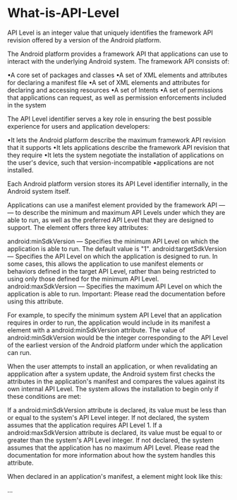 # What-is-API-Level
API Level is an integer value that uniquely identifies the framework API revision offered by a version of the Android platform.

The Android platform provides a framework API that applications 
can use to interact with the underlying Android system. 
The framework API consists of:

•A core set of packages and classes
•A set of XML elements and attributes for declaring a manifest file
•A set of XML elements and attributes for declaring and accessing resources
•A set of Intents
•A set of permissions that applications can request, as well as permission enforcements included in the system


The API Level identifier serves a key role in ensuring the best possible experience for users and application developers:

•It lets the Android platform describe the maximum framework API revision that it supports
•It lets applications describe the framework API revision that they require
•It lets the system negotiate the installation of applications on the user's device, such that version-incompatible •applications are not installed.


Each Android platform version stores its API Level identifier internally, in the Android system itself.

Applications can use a manifest element provided by the framework API — <uses-sdk> — to describe the minimum and maximum API Levels under which they are able to run, as well as the preferred API Level that they are designed to support. The element offers three key attributes:

android:minSdkVersion — Specifies the minimum API Level on which the application is able to run. The default value is "1".
android:targetSdkVersion — Specifies the API Level on which the application is designed to run. In some cases, this allows the application to use manifest elements or behaviors defined in the target API Level, rather than being restricted to using only those defined for the minimum API Level.
android:maxSdkVersion — Specifies the maximum API Level on which the application is able to run. Important: Please read the <uses-sdk> documentation before using this attribute.


For example, to specify the minimum system API Level that an application requires in order to run, the application would include in its manifest a <uses-sdk> element with a android:minSdkVersion attribute. The value of android:minSdkVersion would be the integer corresponding to the API Level of the earliest version of the Android platform under which the application can run.

When the user attempts to install an application, or when revalidating an appplication after a system update, the Android system first checks the <uses-sdk> attributes in the application's manifest and compares the values against its own internal API Level. The system allows the installation to begin only if these conditions are met:

If a android:minSdkVersion attribute is declared, its value must be less than or equal to the system's API Level integer. If not declared, the system assumes that the application requires API Level 1.
If a android:maxSdkVersion attribute is declared, its value must be equal to or greater than the system's API Level integer. If not declared, the system assumes that the application has no maximum API Level. Please read the <uses-sdk> documentation for more information about how the system handles this attribute.


When declared in an application's manifest, a <uses-sdk> element might look like this:

<manifest>
  <uses-sdk android:minSdkVersion="5" />
  ...
</manifest>



